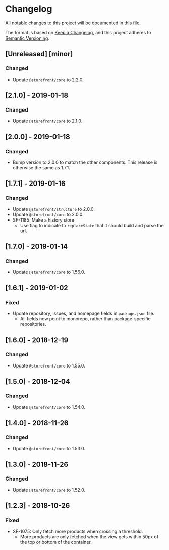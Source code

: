 # Changelog
All notable changes to this project will be documented in this file.

The format is based on [Keep a Changelog](https://keepachangelog.com/en/1.0.0/),
and this project adheres to [Semantic Versioning](https://semver.org/spec/v2.0.0.html).

## [Unreleased] [minor]
### Changed
- Update `@storefront/core` to 2.2.0.

## [2.1.0] - 2019-01-18
### Changed
- Update `@storefront/core` to 2.1.0.

## [2.0.0] - 2019-01-18
### Changed
- Bump version to 2.0.0 to match the other components. This release is otherwise the same as 1.7.1.

## [1.7.1] - 2019-01-16
### Changed
- Update `@storefront/structure` to 2.0.0.
- Update `@storefront/core` to 2.0.0.
- SF-1185: Make a history store
  - Use flag to indicate to `replaceState` that it should build and parse the url.

## [1.7.0] - 2019-01-14
### Changed
- Update `@storefront/core` to 1.56.0.

## [1.6.1] - 2019-01-02
### Fixed
- Update repository, issues, and homepage fields in `package.json` file.
  - All fields now point to monorepo, rather than package-specific repositories.

## [1.6.0] - 2018-12-19
### Changed
- Update `@storefront/core` to 1.55.0.

## [1.5.0] - 2018-12-04
### Changed
- Update `@storefront/core` to 1.54.0.

## [1.4.0] - 2018-11-26
### Changed
- Update `@storefront/core` to 1.53.0.

## [1.3.0] - 2018-11-26
### Changed
- Update `@storefront/core` to 1.52.0.

## [1.2.3] - 2018-10-26
### Fixed
- SF-1075: Only fetch more products when crossing a threshold.
  - More products are only fetched when the view gets within 50px of the top or bottom of the container.

